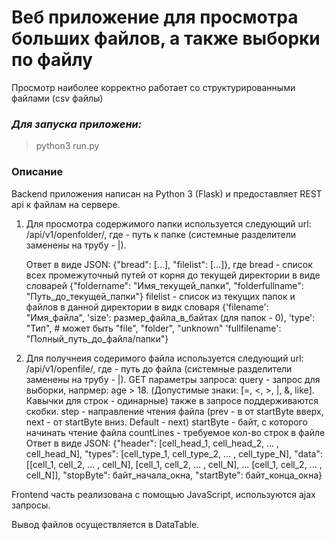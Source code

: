 # Веб приложение для просмотра больших файлов, а также выборки по файлу

Просмотр наиболее корректно работает со структурированными файлами (csv файлы)

### ***Для запуска приложени:***
>python3 run.py

### **Описание**

Backend приложения написан на Python 3 (Flask) и предоставляет REST api к файлам на сервере.

1. Для просмотра содержимого папки используется следующий url: /api/v1/openfolder/<path>, где <path> - путь к папке
   (системные разделители заменены на трубу - |).
   
   Ответ в виде JSON: {"bread": [...], "filelist": [...]}, где
      bread - список всех промежуточный путей от корня до текущей директории
              в виде словарей {"foldername": "Имя_текущей_папки",
                               "folderfullname": "Путь_до_текущей_папки"}
      filelist - список из текущих папок и файлов в данной директории
                 в видк словаря {'filename': "Имя_файла",
                                 'size': размер_файла_в_байтах (для папок - 0),
                                 'type': "Тип",  # может быть "file", "folder", "unknown"
                                 'fullfilename': "Полный_путь_до_файла/папки"}
                           
2. Для получнеия содеримого файла используется следующий url: /api/v1/openfile/<filename>, где 
    <filename> - путь до файла (системные разделители заменены на трубу - |).
    GET параметры запроса: 
        query - запрос для выборки, напрмер: age > 18. (Допустимые знаки: [=, <, >, |, &, like]. Кавычки для строк - одинарные)
                также в запросе поддерживаются скобки.
        step - направление чтения файла (prev - в от startByte вверх, next - от startByte вниз. Default - next)
        startByte - байт, с которого начинать чтение файла
        countLines - требуемое кол-во строк в файле
    Ответ в виде JSON:
        {"header": [cell_head_1, cell_head_2, ... , cell_head_N],
         "types":  [cell_type_1, cell_type_2, ... , cell_type_N],
         "data":  [[cell_1, cell_2, ... , cell_N],
                   [cell_1, cell_2, ... , cell_N],
                                ...
                   [cell_1, cell_2, ... , cell_N]],
         "stopByte": байт_начала_окна,
         "startByte": байт_конца_окна}
  
Frontend часть реализована с помощью JavaScript, используются ajax запросы.

Вывод файлов осуществляется в DataTable. 

